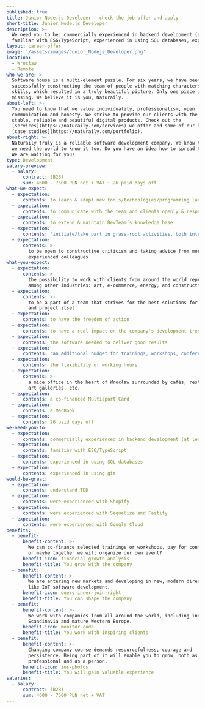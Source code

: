 ```yaml
---
published: true
title: Junior Node.js Developer - check the job offer and apply
short-title: Junior Node.js Developer
description: >-
  We need you to be: commercially experienced in backend development (at least 6 months),
  familiar with ES6/TypeScript, experienced in using SQL databases, experienced in using git >>
layout: career-offer
image: '/assets/images/Junior_Nodejs_Developer.png'
location:
  - Wrocław
  - Remote
who-we-are: >-
  Software house is a multi-element puzzle. For six years, we have been
  successfully constructing the team of people with matching characters and
  skills, which resulted in a truly beautiful picture. Only one piece is
  missing. We believe it is you, Naturaily.
about-left: >-
  You need to know that we value individuality, professionalism, open
  communication and honesty. We strive to provide our clients with the best,
  stable, reliable and beautiful digital products. Check out the
  [services](https://naturaily.com/services) we offer and some of our latest
  [case studies](https://naturaily.com/portfolio).
about-right: >-
  Naturaily truly is a reliable software development company. We know that, and
  we need the world to know it too. Do you have an idea how to spread the word?
  We are waiting for you!
type: Development
salary-preview:
  - salary:
      contract: (B2B)
      sum: 4600 - 7600 PLN net + VAT + 26 paid days off
what-we-expect:
  - expectation:
      contents: to learn & adopt new tools/technologies/programming languages
  - expectation:
      contents: to communicate with the team and clients openly & respectfully
  - expectation:
      contents: to extend & maintain DevTeam’s knowledge base
  - expectation:
      contents: 'initiate/take part in grass-root activities, both internal & external'
  - expectation:
      contents: >-
        to be open to constructive criticism and taking advice from more
        experienced colleagues
what-you-expect:
  - expectation:
      contents: >-
        the possibility to work with clients from around the world representing,
        among other industries: art, e-commerce, energy, and construction
  - expectation:
      contents: >-
        to be a part of a team that strives for the best solutions for client
        and project itself
  - expectation:
      contents: to have the freedom of action
  - expectation:
      contents: to have a real impact on the company's development trends
  - expectation:
      contents: the software needed to deliver good results
  - expectation:
      contents: 'an additional budget for trainings, workshops, conferences, etc.'
  - expectation:
      contents: the flexibility of working hours
  - expectation:
      contents: >-
        a nice office in the heart of Wrocław surrounded by cafés, restaurants,
        art galleries, etc.
  - expectation:
      contents: a co-financed Multisport Card
  - expectation:
      contents: a MacBook
  - expectation:
      contents: 26 paid days off
we-need-you-to:
  - expectation:
      contents: commercially experienced in backend development (at least 6 months)
  - expectation:
      contents: familiar with ES6/TypeScript
  - expectation:
      contents: experienced in using SQL databases
  - expectation:
      contents: experienced in using git
would-be-great:
  - expectation:
      contents: understand TDD
  - expectation:
      contents: were experienced with Shopify
  - expectation:
      contents: were experienced with Sequelize and Fastify
  - expectation:
      contents: were experienced with Google Cloud
benefits:
  - benefit:
      benefit-content: >-
        We can co-finance selected trainings or workshops, pay for conferences,
        or maybe together we will organize our own event?
      benefit-icon: financial-growth-analysis
      benefit-title: You grow with the company
  - benefit:
      benefit-content: >-
        We are entering new markets and developing in new, modern directions,
        like IoT software development.
      benefit-icon: query-inner-join-right
      benefit-title: You can shape the company
  - benefit:
      benefit-content: >-
        We work with companies from all around the world, including innovative
        Scandinavia and mature Western Europe.
      benefit-icon: monitor-code
      benefit-title: You work with inspiring clients
  - benefit:
      benefit-content: >-
        Changing company course demands resourcefulness, courage and
        persistence. Being part of it will enable you to grow, both as a
        professional and as a person.
      benefit-icon: ios-photos
      benefit-title: You will gain valuable experience
salaries:
  - salary:
      contract: (B2B)
      sum: 4600 - 7600 PLN net + VAT
---
```

